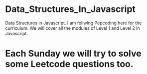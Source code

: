 # Data_Structures_In_Javascript
Data Structures in Javascript.
I am follwing Pepcoding here for the curriculum.
We will cover all the modules of Level 1 and Level 2 in Javascript.

# Each Sunday we will try to solve some Leetcode questions too.
